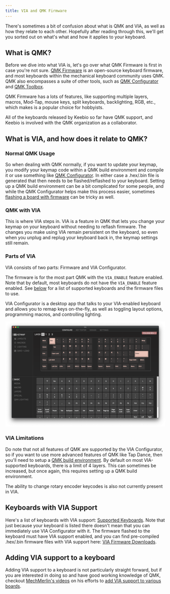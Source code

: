 ```yaml
---
title: VIA and QMK Firmware
---
```


There's sometimes a bit of confusion about what is QMK and VIA, as well as how they relate to each other. Hopefully after reading through this, we'll get you sorted out on what's what and how it applies to your keyboard.

## What is QMK?

Before we dive into what VIA is, let's go over what QMK Firmware is first in case you're not sure. [QMK Firmware](https://qmk.fm) is an open-source keyboard firmware, and most keyboards within the mechanical keyboard community uses QMK. QMK also encompasses a suite of other tools, such as [QMK Configurator](https://config.qmk.fm/) and [QMK Toolbox](https://github.com/qmk/qmk_toolbox).

QMK Firmware has a lots of features, like supporting multiple layers, macros, Mod-Tap, mouse keys, split keyboards, backlighting, RGB, etc., which makes is a popular choice for hobbyists.

All of the keyboards released by Keebio so far have QMK support, and Keebio is involved with the QMK organization as a collaborator.

## What is VIA, and how does it relate to QMK?

### Normal QMK Usage

So when dealing with QMK normally, if you want to update your keymap, you modify your keymap code within a QMK build environment and compile it or use something like [QMK Configurator](https://config.qmk.fm/). In either case a .hex/.bin file is generated that then needs to be flashed/reflashed to your keyboard. Setting up a QMK build environment can be a bit complicated for some people, and while the QMK Configurator helps make this process easier, sometimes [flashing a board with firmware](flashing-firmware) can be tricky as well.

### QMK with VIA

This is where VIA steps in. VIA is a feature in QMK that lets you change your keymap on your keyboard without needing to reflash firmware. The changes you make using VIA remain persistent on the keyboard, so even when you unplug and replug your keyboard back in, the keymap settings still remain.

### Parts of VIA

VIA consists of two parts: Firmware and VIA Configurator.

The firmware is for the most part QMK with the `VIA_ENABLE` feature enabled. Note that by default, most keyboards do not have the `VIA_ENABLE` feature enabled. See [below](via#keyboards-with-via-support) for a list of supported keyboards and the firmware files to use.

VIA Configurator is a desktop app that talks to your VIA-enabled keyboard and allows you to remap keys on-the-fly, as well as toggling layout options, programming macros, and controlling lighting.

![](./assets/images/misc/via-configure.png)

### VIA Limitations

Do note that not all features of QMK are supported by the VIA Configurator, so if you want to use more advanced features of QMK like Tap Dance, then you'll need to setup a [QMK build environment](https://docs.qmk.fm/#/newbs_getting_started). By default on most VIA-supported keyboards, there is a limit of 4 layers. This can sometimes be increased, but once again, this requires setting up a QMK build environment.

The ability to change rotary encoder keycodes is also not currently present in VIA.

## Keyboards with VIA Support

Here's a list of keyboards with VIA support: [Supported Keyboards](https://caniusevia.com/docs/supported_keyboards). Note that just because your keyboard is listed there doesn't mean that you can immediately use VIA Configurator with it. The firmware flashed to the keyboard must have VIA support enabled, and you can find pre-compiled .hex/.bin firmware files with VIA support here: [VIA Firmware Downloads](https://caniusevia.com/docs/download_firmware).

## Adding VIA support to a keyboard

Adding VIA support to a keyboard is not particularly straight forward, but if you are interested in doing so and have good working knowledge of QMK, checkout [MechMerlin's videos](https://www.youtube.com/channel/UCdfrYMwAJ8LHvy8-j_WIxAw) on his efforts to [add VIA support to various boards](https://www.youtube.com/results?search_query=Porting+VIA+Ports).
